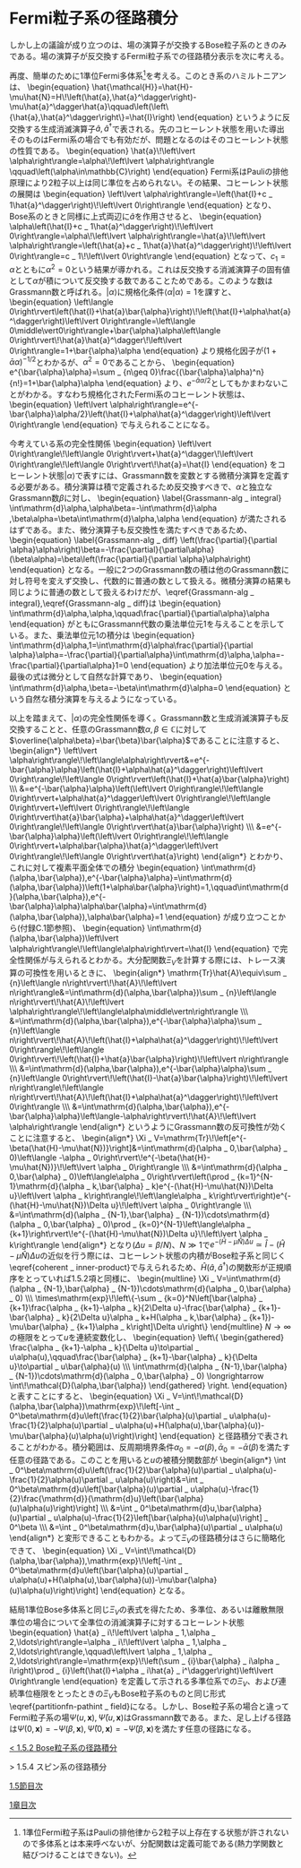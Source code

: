 # Fermi粒子系の径路積分
しかし上の議論が成り立つのは、場の演算子が交換するBose粒子系のときのみである。場の演算子が反交換するFermi粒子系での径路積分表示を次に考える。

再度、簡単のために1準位Fermi多体系[^1]を考える。このとき系のハミルトニアンは、
	\begin{equation}
		\hat{\mathcal{H}}=\hat{H}-\mu\hat{N}=H\\!\left(\hat{a},\hat{a}^\dagger\right)-\mu\hat{a}^\dagger\hat{a}\qquad\left(\left\\{\hat{a},\hat{a}^\dagger\right\\}=\hat{I}\right)
	\end{equation}
というように反交換する生成消滅演算子$\hat{a},\hat{a}^\dagger$で表される。先のコヒーレント状態を用いた導出そのものはFermi系の場合でも有効だが、問題となるのはそのコヒーレント状態の性質である。
	\begin{equation}
		\hat{a}\\!\left\lvert \alpha\right\rangle=\alpha\\!\left\lvert \alpha\right\rangle \qquad\left(\alpha\in\mathbb{C}\right)
	\end{equation}
Fermi系はPauliの排他原理により2粒子以上は同じ準位を占められない。その結果、コヒーレント状態の展開は
	\begin{equation}
		\left\lvert \alpha\right\rangle=\left(\hat{I}+c _ 1\hat{a}^\dagger\right)\\!\left\lvert 0\right\rangle
	\end{equation}
となり、Bose系のときと同様に上式両辺に$\hat{a}$を作用させると、
	\begin{equation}
		\alpha\left(\hat{I}+c _ 1\hat{a}^\dagger\right)\\!\left\lvert 0\right\rangle=\alpha\\!\left\lvert \alpha\right\rangle=\hat{a}\\!\left\lvert \alpha\right\rangle=\left(\hat{a}+c _ 1\hat{a}\hat{a}^\dagger\right)\\!\left\lvert 0\right\rangle=c _ 1\\!\left\lvert 0\right\rangle
	\end{equation}
となって、$c _ 1=\alpha$とともに$\alpha^2=0$という結果が導かれる。これは反交換する消滅演算子の固有値として$\alpha$が積について反交換する数であることためである。このような数はGrassmann数と呼ばれる。$\left\lvert \alpha\right\rangle$に規格化条件$\left\langle\alpha\middle\vert\alpha\right\rangle=1$を課すと、
	\begin{equation}
		\left\langle 0\right\rvert\left(\hat{I}+\hat{a}\bar{\alpha}\right)\\!\left(\hat{I}+\alpha\hat{a}^\dagger\right)\left\lvert 0\right\rangle=\left\langle 0\middle\vert0\right\rangle+\bar{\alpha}\alpha\left\langle 0\right\rvert\\!\hat{a}\hat{a}^\dagger\\!\left\lvert 0\right\rangle=1+\bar{\alpha}\alpha
	\end{equation}
より規格化因子が$(1+\bar{\alpha}\alpha)^{-1/2}$とわかるが、$\alpha^2=0$であることから、
	\begin{equation}
		e^{\bar{\alpha}\alpha}=\sum _ {n\geq 0}\frac{(\bar{\alpha}\alpha)^n}{n!}=1+\bar{\alpha}\alpha
	\end{equation}
より、$e^{-\bar{\alpha}\alpha/2}$としてもかまわないことがわかる。すなわち規格化されたFermi系のコヒーレント状態は、
	\begin{equation}
		\left\lvert \alpha\right\rangle=e^{-\bar{\alpha}\alpha/2}\left(\hat{I}+\alpha\hat{a}^\dagger\right)\left\lvert 0\right\rangle
	\end{equation}
で与えられることになる。
			
今考えている系の完全性関係
	\begin{equation}
		\left\lvert 0\right\rangle\\!\left\langle 0\right\rvert+\hat{a}^\dagger\\!\left\lvert 0\right\rangle\\!\left\langle 0\right\rvert\\!\hat{a}=\hat{I}
	\end{equation}
をコヒーレント状態$\left\lvert \alpha\right\rangle$で表すには、Grassmann数を変数とする微積分演算を定義する必要がある。積分演算は積で定義されるため反交換すべきで、$\alpha$と独立なGrassmann数$\beta$に対し、
	\begin{equation}	\label{Grassmann-alg _ integral}
		\int\mathrm{d}\alpha\,\alpha\beta=-\int\mathrm{d}\alpha \,\beta\alpha=\beta\int\mathrm{d}\alpha\,\alpha
	\end{equation}
が満たされるはずである。また、微分演算子も反交換性を満たすべきであるため、
	\begin{equation}	\label{Grassmann-alg _ diff}
		\left(\frac{\partial}{\partial \alpha}\alpha\right)\beta=-\frac{\partial}{\partial\alpha}(\beta\alpha)=\beta\left(\frac{\partial}{\partial \alpha}\alpha\right)
	\end{equation}
となる。一般に2つのGrassmann数の積は他のGrassmann数に対し符号を変えず交換し、代数的に普通の数として扱える。微積分演算の結果も同じように普通の数として扱えるわけだが、\eqref{Grassmann-alg _ integral},\eqref{Grassmann-alg _ diff}は
	\begin{equation}
		\int\mathrm{d}\alpha\,\alpha,\qquad\frac{\partial}{\partial\alpha}\alpha
	\end{equation}
がともにGrassmann代数の乗法単位元$1$を与えることを示している。また、乗法単位元$1$の積分は
	\begin{equation}
		\int\mathrm{d}\alpha\,1=\int\mathrm{d}\alpha\frac{\partial}{\partial \alpha}\alpha=-\frac{\partial}{\partial\alpha}\int\mathrm{d}\alpha\,\alpha=-\frac{\partial}{\partial\alpha}1=0
	\end{equation}
より加法単位元$0$を与える。最後の式は微分として自然な計算であり、
	\begin{equation}
		\int\mathrm{d}\alpha\,\beta=-\beta\int\mathrm{d}\alpha=0
	\end{equation}
という自然な積分演算を与えるようになっている。

以上を踏まえて、$\left\lvert \alpha\right\rangle$の完全性関係を導く。Grassmann数と生成消滅演算子も反交換することと、任意のGrassmann数$\alpha,\beta\in\mathbb{C}$に対して$\overline{\alpha\beta}=\bar{\beta}\bar{\alpha}$であることに注意すると、
	\begin{align\*}
		\left\lvert \alpha\right\rangle\\!\left\langle\alpha\right\rvert&=e^{-\bar{\alpha}\alpha}\left(\hat{I}+\alpha\hat{a}^\dagger\right)\left\lvert 0\right\rangle\\!\left\langle 0\right\rvert\left(\hat{I}+\hat{a}\bar{\alpha}\right) \\\\\\
		&=e^{-\bar{\alpha}\alpha}\left(\left\lvert 0\right\rangle\\!\left\langle 0\right\rvert+\alpha\hat{a}^\dagger\left\lvert 0\right\rangle\\!\left\langle 0\right\rvert+\left\lvert 0\right\rangle\\!\left\langle 0\right\rvert\hat{a}\bar{\alpha}+\alpha\hat{a}^\dagger\left\lvert 0\right\rangle\\!\left\langle 0\right\rvert\hat{a}\bar{\alpha}\right) \\\\\\
		&=e^{-\bar{\alpha}\alpha}\left(\left\lvert 0\right\rangle\\!\left\langle 0\right\rvert+\alpha\bar{\alpha}\hat{a}^\dagger\left\lvert 0\right\rangle\\!\left\langle 0\right\rvert\hat{a}\right)
	\end{align\*}
とわかり、これに対して複素平面全体での積分
	\begin{equation}
		\int\mathrm{d}(\alpha,\bar{\alpha})\,e^{-\bar{\alpha}\alpha}=\int\mathrm{d}(\alpha,\bar{\alpha})\left(1+\alpha\bar{\alpha}\right)=1,\qquad\int\mathrm{d}(\alpha,\bar{\alpha})\,e^{-\bar{\alpha}\alpha}\alpha\bar{\alpha}=\int\mathrm{d}(\alpha,\bar{\alpha})\,\alpha\bar{\alpha}=1
	\end{equation}
が成り立つことから(付録C.1節参照)、
	\begin{equation}
		\int\mathrm{d}(\alpha,\bar{\alpha})\left\lvert \alpha\right\rangle\\!\left\langle\alpha\right\rvert=\hat{I}
	\end{equation}
で完全性関係が与えられるとわかる。大分配関数$\Xi _ V$を計算する際には、トレース演算の可換性を用いるときに、
	\begin{align\*}
		\mathrm{Tr}\hat{A}\equiv\sum _ {n}\left\langle n\right\rvert\\!\hat{A}\\!\left\lvert n\right\rangle&=\int\mathrm{d}(\alpha,\bar{\alpha})\sum _ {n}\left\langle n\right\rvert\\!\hat{A}\\!\left\lvert \alpha\right\rangle\\!\left\langle\alpha\middle\vertn\right\rangle \\\\\\
		&=\int\mathrm{d}(\alpha,\bar{\alpha})\,e^{-\bar{\alpha}\alpha}\sum _ {n}\left\langle n\right\rvert\\!\hat{A}\\!\left(\hat{I}+\alpha\hat{a}^\dagger\right)\\!\left\lvert 0\right\rangle\\!\left\langle 0\right\rvert\\!\left(\hat{I}+\hat{a}\bar{\alpha}\right)\\!\left\lvert n\right\rangle \\\\\\
		&=\int\mathrm{d}(\alpha,\bar{\alpha})\,e^{-\bar{\alpha}\alpha}\sum _ {n}\left\langle 0\right\rvert\\!\left(\hat{I}-\hat{a}\bar{\alpha}\right)\\!\left\lvert n\right\rangle\\!\left\langle n\right\rvert\\!\hat{A}\\!\left(\hat{I}+\alpha\hat{a}^\dagger\right)\\!\left\lvert 0\right\rangle \\\\\\
		&=\int\mathrm{d}(\alpha,\bar{\alpha})\,e^{-\bar{\alpha}\alpha}\left\langle-\alpha\right\rvert\\!\hat{A}\\!\left\lvert \alpha\right\rangle
	\end{align\*}
というようにGrassmann数の反可換性が効くことに注意すると、
	\begin{align\*}
		\Xi _ V=\mathrm{Tr}\\!\left[e^{-\beta(\hat{H}-\mu\hat{N})}\right]&=\int\mathrm{d}(\alpha _ 0,\bar{\alpha} _ 0)\left\langle -\alpha _ 0\right\rvert\\!e^{-\beta(\hat{H}-\mu\hat{N})}\\!\left\lvert \alpha _ 0\right\rangle \\\\\\
		&=\int\mathrm{d}(\alpha _ 0,\bar{\alpha} _ 0)\left\langle\alpha _ 0\right\rvert\left(\prod _ {k=1}^{N-1}\mathrm{d}(\alpha _ k,\bar{\alpha} _ k)e^{-(\hat{H}-\mu\hat{N})\Delta u}\left\lvert \alpha _ k\right\rangle\\!\left\langle\alpha _ k\right\rvert\right)e^{-(\hat{H}-\mu\hat{N})\Delta u}\\!\left\lvert \alpha _ 0\right\rangle \\\\\\
		&=\int\mathrm{d}(\alpha _ {N-1},\bar{\alpha} _ {N-1})\cdots\mathrm{d}(\alpha _ 0,\bar{\alpha} _ 0)\prod _ {k=0}^{N-1}\left\langle\alpha _ {k+1}\right\rvert\\!e^{-(\hat{H}-\mu\hat{N})\Delta u}\\!\left\lvert \alpha _ k\right\rangle
	\end{align\*}
となり$(\Delta u=\beta/N)$、$N\gg 1$で$e^{-(\hat{H}-\mu\hat{N})\Delta u}\simeq\hat{I}-(\hat{H}-\mu\hat{N})\Delta u$の近似を行う際には、コヒーレント状態の内積がBose粒子系と同じく\eqref{coherent _ inner-product}で与えられるため、$\hat{H}(\hat{a},\hat{a}^\dagger)$の関数形が正規順序をとっていれば1.5.2項と同様に、
	\begin{multline}
		\Xi _ V=\int\mathrm{d}(\alpha _ {N-1},\bar{\alpha} _ {N-1})\cdots\mathrm{d}(\alpha _ 0,\bar{\alpha} _ 0) \\\\\\
		\times\mathrm{exp}\\!\left\\{-\sum _ {k=0}^N\left[\bar{\alpha} _ {k+1}\frac{\alpha _ {k+1}-\alpha _ k}{2\Delta u}-\frac{\bar{\alpha} _ {k+1}-\bar{\alpha} _ k}{2\Delta u}\alpha _ k+H(\alpha _ k,\bar{\alpha} _ {k+1})-\mu\bar{\alpha} _ {k+1}\alpha _ k\right]\Delta u\right\\}
	\end{multline}
$N\to\infty$の極限をとって$u$を連続変数化し、
	\begin{equation}
		\left\\{
			\begin{gathered}
				\frac{\alpha _ {k+1}-\alpha _ k}{\Delta u}\to\partial _ u\alpha(u),\qquad\frac{\bar{\alpha} _ {k+1}-\bar{\alpha} _ k}{\Delta u}\to\partial _ u\bar{\alpha}(u) \\\\\\
				\int\mathrm{d}(\alpha _ {N-1},\bar{\alpha} _ {N-1})\cdots\mathrm{d}(\alpha _ 0,\bar{\alpha} _ 0) \longrightarrow \int\\!\mathcal{D}(\alpha,\bar{\alpha})
			\end{gathered}
		\right.
	\end{equation}
と表すことにすると、
	\begin{equation}
		\Xi _ V=\int\\!\mathcal{D}(\alpha,\bar{\alpha})\mathrm{exp}\\!\left[-\int _ 0^\beta\mathrm{d}u\left(\frac{1}{2}\bar{\alpha}(u)\partial _ u\alpha(u)-\frac{1}{2}\alpha(u)\partial _ u\alpha(u)+H(\alpha(u),\bar{\alpha}(u))-\mu\bar{\alpha}(u)\alpha(u)\right)\right]
	\end{equation}
と径路積分で表されることがわかる。積分範囲は、反周期境界条件$\alpha _ 0=-\alpha(\beta),\,\bar{\alpha} _ 0=-\bar{\alpha}(\beta)$を満たす任意の径路である。このことを用いると$u$の被積分関数部が
	\begin{align\*}
		\int _ 0^\beta\mathrm{d}u\left(\frac{1}{2}\bar{\alpha}(u)\partial _ u\alpha(u)-\frac{1}{2}\alpha(u)\partial _ u\alpha(u)\right)&=\int _ 0^\beta\mathrm{d}u\left[\bar{\alpha}(u)\partial _ u\alpha(u)-\frac{1}{2}\frac{\mathrm{d}}{\mathrm{d}u}\left(\bar{\alpha}(u)\alpha(u)\right)\right] \\\\\\
		&=\int _ 0^\beta\mathrm{d}u\,\bar{\alpha}(u)\partial _ u\alpha(u)-\frac{1}{2}\left[\bar{\alpha}(u)\alpha(u)\right] _ 0^\beta \\\\\\
		&=\int _ 0^\beta\mathrm{d}u\,\bar{\alpha}(u)\partial _ u\alpha(u)
	\end{align\*}
と変形できることもわかる。よって$\Xi _ V$の径路積分はさらに簡略化できて、
	\begin{equation}
		\Xi _ V=\int\\!\mathcal{D}(\alpha,\bar{\alpha})\,\mathrm{exp}\\!\left[-\int _ 0^\beta\mathrm{d}u\left(\bar{\alpha}(u)\partial _ u\alpha(u)+H(\alpha(u),\bar{\alpha}(u))-\mu\bar{\alpha}(u)\alpha(u)\right)\right]
	\end{equation}
となる。

結局1準位Bose多体系と同じ$\Xi _ V$の表式を得たため、多準位、あるいは離散無限準位の場合について全準位の消滅演算子に対するコヒーレント状態
	\begin{equation}
		\hat{a} _ i\\!\left\lvert \alpha _ 1,\alpha _ 2,\ldots\right\rangle=\alpha _ i\\!\left\lvert \alpha _ 1,\alpha _ 2,\ldots\right\rangle,\qquad\left\lvert \alpha _ 1,\alpha _ 2,\ldots\right\rangle=\mathrm{exp}\\!\left(\sum _ {i}\bar{\alpha} _ i\alpha _ i\right)\prod _ {i}\left(\hat{I}+\alpha _ i\hat{a} _ i^\dagger\right)\left\lvert 0\right\rangle
	\end{equation}
を定義して示される多準位系での$\Xi _ V$、および連続準位極限をとったときの$\Xi _ V$もBose粒子系のものと同じ形式\eqref{partitionfn-pathint _ field}になる。しかし、Bose粒子系の場合と違ってFermi粒子系の場$\Psi(u,\boldsymbol{x}),\bar{\Psi}(u,\boldsymbol{x})$はGrassmann数である。また、足し上げる径路は$\Psi(0,\boldsymbol{x})=-\Psi(\beta,\boldsymbol{x}),\,\bar{\Psi}(0,\boldsymbol{x})=-\bar{\Psi}(\beta,\boldsymbol{x})$を満たす任意の径路になる。

[^1]: 1準位Fermi粒子系はPauliの排他律から2粒子以上存在する状態が許されないので多体系とは本来呼べないが、分配関数は定義可能である(熱力学関数と結びつけることはできない)。

[\< 1.5.2 Bose粒子系の径路積分](https://pr440.github.io/manybody-qm/Sec1-5-2)

\> 1.5.4 スピン系の径路積分

[1.5節目次](https://pr440.github.io/manybody-qm/Sec1-5)

[1章目次](https://pr440.github.io/manybody-qm/Chap1)